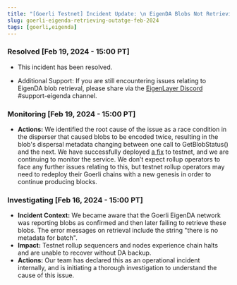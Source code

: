 ```yaml
---
title: "[Goerli Testnet] Incident Update: \n EigenDA Blobs Not Retrieving"
slug: goerli-eigenda-retrieving-outatge-feb-2024
tags: [goerli,eigenda]
---
```


### Resolved [Feb 19, 2024 - 15:00 PT]

- This incident has been resolved.

- Additional Support: If you are still encountering issues relating to EigenDA blob retrieval, please share via the [EigenLayer Discord][ref1] #support-eigenda channel.

### Monitoring [Feb 19, 2024 - 15:00 PT]

- **Actions:** We identified the root cause of the issue as a race condition in the disperser that caused blobs to be encoded twice, resulting in the blob's dispersal metadata changing between one call to GetBlobStatus() and the next. We have successfully deployed [a fix][ref2] to testnet, and we are continuing to monitor the service. We don’t expect rollup operators to face any further issues relating to this, but testnet rollup operators may need to redeploy their Goerli chains with a new genesis in order to continue producing blocks.

### Investigating [Feb 16, 2024 - 15:00 PT]

- **Incident Context:** We became aware that the Goerli EigenDA network was reporting blobs as confirmed and then later failing to retrieve these blobs. The error messages on retrieval include the string "there is no metadata for batch".
- **Impact:** Testnet rollup sequencers and nodes experience chain halts and are unable to recover without DA backup.
- **Actions:** Our team has declared this as an operational incident internally, and is initiating a thorough investigation to understand the cause of this issue.

[ref1]: https://discord.gg/eigenlayer
[ref2]: https://github.com/Layr-Labs/eigenda/pull/262